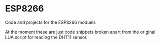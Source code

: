 # ESP8266
Code and projects for the ESP8266 moduels


At the moment these are just code snippets broken apart from the original 
LUA script for reading the DHT11 sensor. 
